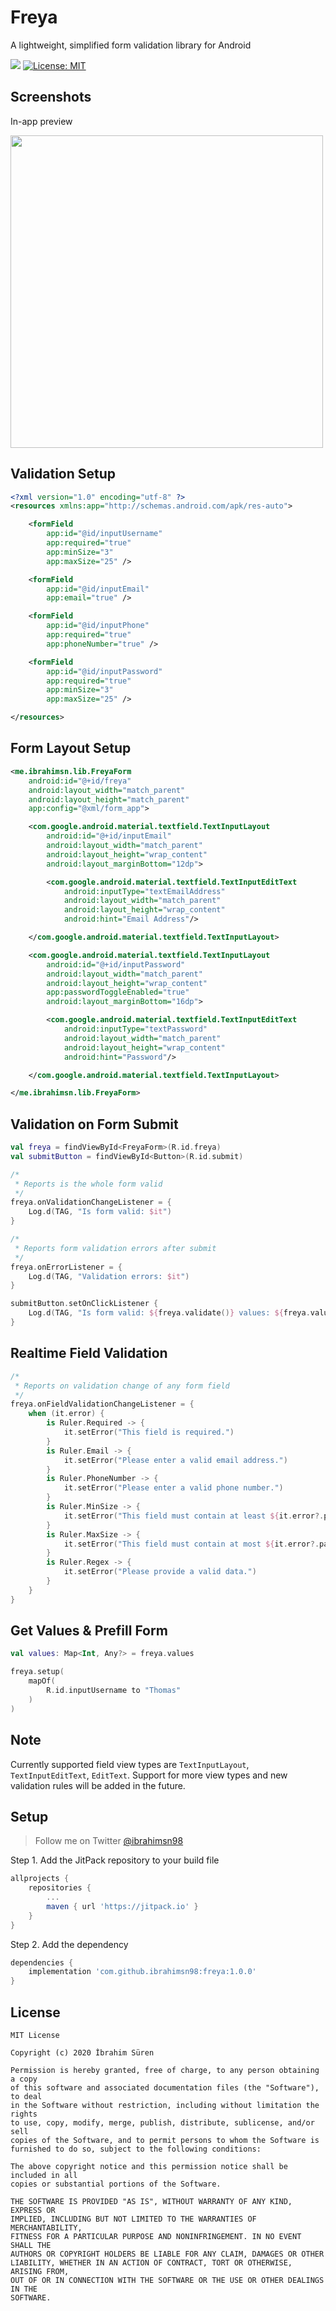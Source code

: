 # Freya

A lightweight, simplified form validation library for Android

[![](https://jitpack.io/v/ibrahimsn98/freya.svg)](https://jitpack.io/#ibrahimsn98/freya)
[![License: MIT](https://img.shields.io/badge/License-MIT-yellow.svg)](https://opensource.org/licenses/MIT)


## Screenshots

In-app preview

<img src="https://github.com/ibrahimsn98/freya/blob/master/art/screenshot.jpg" width="500" />


## Validation Setup

```xml
<?xml version="1.0" encoding="utf-8" ?>
<resources xmlns:app="http://schemas.android.com/apk/res-auto">

    <formField
        app:id="@id/inputUsername"
        app:required="true"
        app:minSize="3"
        app:maxSize="25" />

    <formField
        app:id="@id/inputEmail"
        app:email="true" />

    <formField
        app:id="@id/inputPhone"
        app:required="true"
        app:phoneNumber="true" />

    <formField
        app:id="@id/inputPassword"
        app:required="true"
        app:minSize="3"
        app:maxSize="25" />

</resources>
```

## Form Layout Setup

```xml
<me.ibrahimsn.lib.FreyaForm
    android:id="@+id/freya"
    android:layout_width="match_parent"
    android:layout_height="match_parent"
    app:config="@xml/form_app">

    <com.google.android.material.textfield.TextInputLayout
        android:id="@+id/inputEmail"
        android:layout_width="match_parent"
        android:layout_height="wrap_content"
        android:layout_marginBottom="12dp">

        <com.google.android.material.textfield.TextInputEditText
            android:inputType="textEmailAddress"
            android:layout_width="match_parent"
            android:layout_height="wrap_content"
            android:hint="Email Address"/>

    </com.google.android.material.textfield.TextInputLayout>

    <com.google.android.material.textfield.TextInputLayout
        android:id="@+id/inputPassword"
        android:layout_width="match_parent"
        android:layout_height="wrap_content"
        app:passwordToggleEnabled="true"
        android:layout_marginBottom="16dp">

        <com.google.android.material.textfield.TextInputEditText
            android:inputType="textPassword"
            android:layout_width="match_parent"
            android:layout_height="wrap_content"
            android:hint="Password"/>

    </com.google.android.material.textfield.TextInputLayout>

</me.ibrahimsn.lib.FreyaForm>
```

## Validation on Form Submit

```kotlin
val freya = findViewById<FreyaForm>(R.id.freya)
val submitButton = findViewById<Button>(R.id.submit)

/*
 * Reports is the whole form valid
 */
freya.onValidationChangeListener = {
    Log.d(TAG, "Is form valid: $it")
}

/*
 * Reports form validation errors after submit
 */
freya.onErrorListener = {
    Log.d(TAG, "Validation errors: $it")
}

submitButton.setOnClickListener {
    Log.d(TAG, "Is form valid: ${freya.validate()} values: ${freya.values}")
}
```

## Realtime Field Validation

```kotlin
/*
 * Reports on validation change of any form field
 */
freya.onFieldValidationChangeListener = {
    when (it.error) {
        is Ruler.Required -> {
            it.setError("This field is required.")
        }
        is Ruler.Email -> {
            it.setError("Please enter a valid email address.")
        }
        is Ruler.PhoneNumber -> {
            it.setError("Please enter a valid phone number.")
        }
        is Ruler.MinSize -> {
            it.setError("This field must contain at least ${it.error?.param} characters.")
        }
        is Ruler.MaxSize -> {
            it.setError("This field must contain at most ${it.error?.param} characters.")
        }
        is Ruler.Regex -> {
            it.setError("Please provide a valid data.")
        }
    }
}
```

## Get Values & Prefill Form

```kotlin
val values: Map<Int, Any?> = freya.values

freya.setup(
    mapOf(
        R.id.inputUsername to "Thomas"
    )
)

```

## Note

Currently supported field view types are `TextInputLayout`, `TextInputEditText`, `EditText`. 
Support for more view types and new validation rules will be added in the future.


## Setup

> Follow me on Twitter [@ibrahimsn98](https://twitter.com/ibrahimsn98)

Step 1. Add the JitPack repository to your build file
```groovy
allprojects {
	repositories {
		...
		maven { url 'https://jitpack.io' }
	}
}
```
Step 2. Add the dependency
```groovy
dependencies {
    implementation 'com.github.ibrahimsn98:freya:1.0.0'
}
```


## License
```
MIT License

Copyright (c) 2020 İbrahim Süren

Permission is hereby granted, free of charge, to any person obtaining a copy
of this software and associated documentation files (the "Software"), to deal
in the Software without restriction, including without limitation the rights
to use, copy, modify, merge, publish, distribute, sublicense, and/or sell
copies of the Software, and to permit persons to whom the Software is
furnished to do so, subject to the following conditions:

The above copyright notice and this permission notice shall be included in all
copies or substantial portions of the Software.

THE SOFTWARE IS PROVIDED "AS IS", WITHOUT WARRANTY OF ANY KIND, EXPRESS OR
IMPLIED, INCLUDING BUT NOT LIMITED TO THE WARRANTIES OF MERCHANTABILITY,
FITNESS FOR A PARTICULAR PURPOSE AND NONINFRINGEMENT. IN NO EVENT SHALL THE
AUTHORS OR COPYRIGHT HOLDERS BE LIABLE FOR ANY CLAIM, DAMAGES OR OTHER
LIABILITY, WHETHER IN AN ACTION OF CONTRACT, TORT OR OTHERWISE, ARISING FROM,
OUT OF OR IN CONNECTION WITH THE SOFTWARE OR THE USE OR OTHER DEALINGS IN THE
SOFTWARE.
```